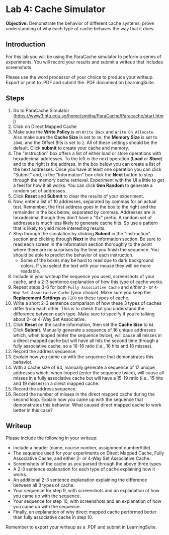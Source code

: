 # Lab 4: Cache Simulator

**Objective:**  Demonstrate the behavior of different cache systems; prove understanding of why each type of cache behaves the way that it does.

## Introduction

For this lab you will be using the ParaCache simulator to peform a series of experiments. You will record your results and submit a writeup that includes screenshots.

Please use the word processor of your choice to produce your writeup. Export or print to .PDF and submit the .PDF document on LearningSuite.

## Steps

1. Go to ParaCache Simulator (https://www3.ntu.edu.sg/home/smitha/ParaCache/Paracache/start.html)
2. Click on Direct Mapped Cache
3. Make sure the **Write Policy** is on `Write Back` and `Write On Allocate`.  Also make sure the **Cache Size** is set to `16`, the **Memory Size** is set to `2048`, and the Offset Bits is set to `2`.  All of these settings should be the default.  Click **submit** to create your cache and memory.
4. The "Instruction" box offers a list of either load or store operations with hexadecimal addresses. To the left is the next operation (**Load** or **Store**) and to the right is the address. In the box below you can create a list of the next addresses. Once you have at least one operation you can click "Submit" and, in the "Information" box click the **Next** button to step through the memory cache retrieval. Experiment with the UI a little to get a feel for how it all works. You can click **Gen Random** to generate a random set of addresses.
5. Click **Reset** and **Submit** to clear the results of your experiment.
6. Now, enter a list of 10 addresses, separated by commas for an actual test. Remember, the first address goes in the box to the right and the remainder in the box below, separated by commas. Addresses are in hexadecimal though they don't have a "0x" prefix. A random set of addresses is much less likely to generate cache hits. So use a pattern that is likely to yield more interesting results.
7. Step through the simulation by clicking **Submit** in the "instruction" section and clicking through **Next** in the information section. Be sure to read each screen in the information section thoroughly to the point where there are no surprises by the time you finish the sequence. You should be able to predict the behavior of each instruction.
    * Some of the boxes may be hard to read due to dark background colors. If you select the text with your mouse they will be more readable.
8. Include in your writeup the sequence you used, screenshots of your cache, and a 2-3 sentence explanation of how this type of cache works.
9. Repeat steps 3-6 for both `Fully Associative Cache` and *either* `2-` or `4-Way Set Associative Cache` (your choice).  Make sure you keep the **Replacement Settings** as `FIFO` on these types of cache.
10. Write a short 2-3 sentence comparison of how these 3 types of caches differ from each other.  This is to check that you understand the difference between each type.  Make sure to specify if you’re talking about 2- or 4-Way Set Associative.
11. Click **Reset** on the cache information, then set the **Cache Size** to `64`.  Click **Submit**.  Manually generate a sequence of 16 unique addresses which, when looped (enter the sequence twice), will cause all misses in a direct mapped cache but will have all hits the second time through a fully associative cache, so a 16-16 ratio (i.e., 16 hits and 16 misses).
12. Record the address sequence.
13. Explain how you came up with the sequence that demonstrates this behavior.
14. With a cache size of 64, manually generate a sequence of 17 unique addresses which, when looped (enter the sequence twice), will cause all misses in a fully associative cache but will have a 15-19 ratio (i.e., 15 hits and 19 misses) in a direct mapped cache.
15. Record the address sequence.
16. Record the number of misses in the direct mapped cache during the second loop.
Explain how you came up with the sequence that demonstrates this behavior. What caused direct mapped cache to work better in this case?
 
## Writeup

Please include the following in your writeup:

* Include a header (name, course number, assignment number/title).
* The sequence used for your experiments on Direct Mapped Cache, Fully Associative Cache, and either 2- or 4-Way Set Associative Cache.
* Screenshots of the cache as you parsed through the above three types.
* A 2-3 sentence explanation for each type of cache explaining how it works.
* An additional 2-3 sentence explanation explaining the difference between all 3 types of cache.
* Your sequence for step 9, with screenshots and an explanation of how you came up with the sequence.
* Your sequence for step 10, with screenshots and an explanation of how you came up with the sequence.
* Finally, an explanation of why direct mapped cache performed better than fully associative cache in step 10.

Remember to export your writeup as a .PDF and submit in LearningSuite.